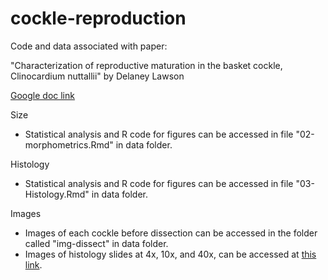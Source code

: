 # cockle-reproduction

Code and data associated with paper: 

"Characterization of reproductive maturation in the basket cockle, Clinocardium nuttallii" by Delaney Lawson

[Google doc link](https://docs.google.com/document/d/1yW3u7tCCBXVSf8YxZFtwRDIPVgnKMnvMCjVoaKXl7qw/edit?usp=sharing)

Size  
- Statistical analysis and R code for figures can be accessed in file "02-morphometrics.Rmd" in data folder. 

Histology
- Statistical analysis and R code for figures can be accessed in file "03-Histology.Rmd" in data folder.

Images
- Images of each cockle before dissection can be accessed in the folder called "img-dissect" in data folder.
- Images of histology slides at 4x, 10x, and 40x, can be accessed at [this link](https://drive.google.com/drive/folders/1yvSnupMdcCLCN1JfaawqoUnemj7A4dB5?usp=sharing).